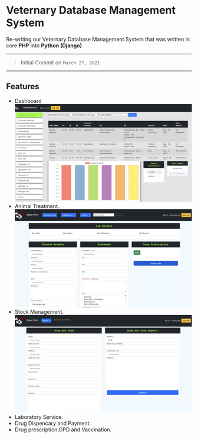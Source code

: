 # Veternary Database Management System 

Re-writing our Veternary Database Management System that was written in core **PHP** into **Python (Django)**
***
>Initial Commit on `March 27, 2021`
***
## Features
- Dashboard ![](imgs/dashboard.png)
- Animal Treatment. ![](imgs/animal_treatment.png)
- Stock Management. ![](imgs/stock.png)
- Laboratory Service.
- Drug Dispencary and Payment.
- Drug prescription,OPD and Vaccination.
  
